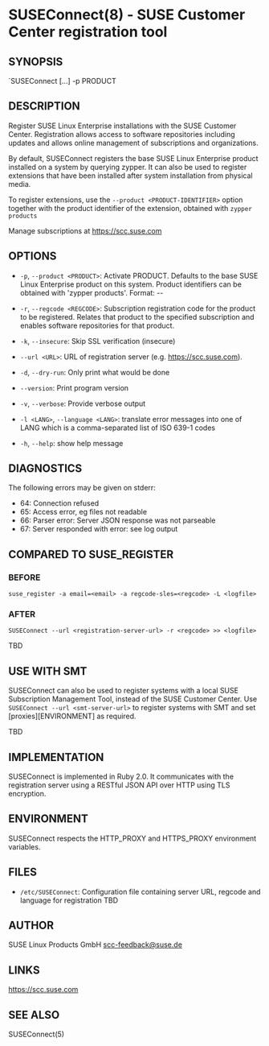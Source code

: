 SUSEConnect(8) - SUSE Customer Center registration tool
=======================================================

## SYNOPSIS

`SUSEConnect [<optional>...] -p PRODUCT

## DESCRIPTION

Register SUSE Linux Enterprise installations with the SUSE Customer Center.
Registration allows access to software repositories including updates
and allows online management of subscriptions and organizations.

By default, SUSEConnect registers the base SUSE Linux Enterprise product
installed on a system by querying zypper.  It can also be used to register
extensions that have been installed after system installation from physical media.

To register extensions, use the `--product <PRODUCT-IDENTIFIER>` option together 
with the product identifier of the extension, obtained with `zypper products`
  
Manage subscriptions at https://scc.suse.com

## OPTIONS
  * `-p`, `--product <PRODUCT>`:
    Activate PRODUCT. Defaults to the base SUSE Linux Enterprise product
    on this system. Product identifiers can be obtained with 'zypper products'.
    Format: <name>-<version>-<architecture>

  * `-r`, `--regcode <REGCODE>`:
    Subscription registration code for the product to be registered.
    Relates that product to the specified subscription and enables software
    repositories for that product.

  * `-k`, `--insecure`:
    Skip SSL verification (insecure)

  * `--url <URL>`:
    URL of registration server (e.g. https://scc.suse.com).

  * `-d`, `--dry-run`:
    Only print what would be done

  * `--version`:
    Print program version

  * `-v`, `--verbose`:
    Provide verbose output

  * `-l <LANG>`, `--language <LANG>`:
    translate error messages into one of LANG which is a comma-separated list
    of ISO 639-1 codes

  * `-h`, `--help`:
    show help message

## DIAGNOSTICS
  The following errors may be given on stderr:
  
  * 64: Connection refused
  * 65: Access error, eg files not readable
  * 66: Parser error: Server JSON response was not parseable
  * 67: Server responded with error: see log output
 
## COMPARED TO SUSE_REGISTER
### BEFORE
  `suse_register -a email=<email> -a regcode-sles=<regcode> -L <logfile>`
### AFTER
  `SUSEConnect --url <registration-server-url> -r <regcode> >> <logfile>`

  TBD

## USE WITH SMT
  SUSEConnect can also be used to register systems with a local SUSE Subscription Management Tool, instead of the SUSE Customer Center.  Use `SUSEConnect --url <smt-server-url>` to register systems with SMT and set [proxies][ENVIRONMENT] as required.

  TBD

## IMPLEMENTATION
  SUSEConnect is implemented in Ruby 2.0.  It communicates with the registration server using a RESTful JSON API over HTTP using TLS encryption.

## ENVIRONMENT
  SUSEConnect respects the HTTP_PROXY and HTTPS_PROXY environment variables.

## FILES
  * `/etc/SUSEConnect`:
    Configuration file containing server URL, regcode and language for registration 
    TBD

## AUTHOR
  SUSE Linux Products GmbH <scc-feedback@suse.de>

## LINKS
  https://scc.suse.com

## SEE ALSO

SUSEConnect(5)
